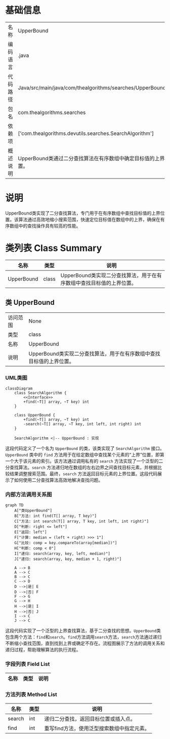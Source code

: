 # 基础信息

|      |      |
|------|------|
| 名称 | UpperBound |
| 编码语言 | .java |
| 代码路径 | Java/src/main/java/com/thealgorithms/searches/UpperBound.java |
| 包名 | com.thealgorithms.searches |
| 依赖项 | ['com.thealgorithms.devutils.searches.SearchAlgorithm'] |
| 概述说明 | UpperBound类通过二分查找算法在有序数组中确定目标值的上界位置。 |

# 说明

UpperBound类实现了二分查找算法，专门用于在有序数组中查找目标值的上界位置。该算法通过高效地缩小搜索范围，快速定位目标值在数组中的上界，确保在有序数组中的查找操作具有较高的性能。

# 类列表 Class Summary

| 名称   | 类型  | 说明 |
|-------|------|-------------|
| UpperBound | class | UpperBound类实现二分查找算法，用于在有序数组中查找目标值的上界位置。 |



## 类 UpperBound

|      |      |
|------|------|
| 访问范围 | None |
| 类型 | class |
| 名称 | UpperBound |
| 说明 | UpperBound类实现二分查找算法，用于在有序数组中查找目标值的上界位置。 |


### UML类图

```mermaid
classDiagram
    class SearchAlgorithm {
        <<Interface>>
        +find(~T[] array, ~T key) int
    }

    class UpperBound {
        +find(~T[] array, ~T key) int
        -search(~T[] array, ~T key, int left, int right) int
    }

    SearchAlgorithm <|-- UpperBound : 实现
```

这段代码定义了一个名为 `UpperBound` 的类，该类实现了 `SearchAlgorithm` 接口。`UpperBound` 类中的 `find` 方法用于在给定数组中查找某个元素的“上界”位置，即第一个大于该元素的索引。该方法通过调用私有的 `search` 方法实现了一个泛型的二分查找算法。`search` 方法递归地在数组的左右边界之间查找目标元素，并根据比较结果调整搜索范围。最终，`search` 方法返回目标元素的上界位置。这段代码展示了如何使用二分查找算法高效地解决查找问题。


### 内部方法调用关系图

```mermaid
graph TD
    A["类UpperBound"]
    B["方法: int find(T[] array, T key)"]
    C["方法: int search(T[] array, T key, int left, int right)"]
    D["判断: right <= left"]
    E["返回: left"]
    F["计算: median = (left + right) >>> 1"]
    G["比较: comp = key.compareTo(array[median])"]
    H["判断: comp < 0"]
    I["递归: search(array, key, left, median)"]
    J["递归: search(array, key, median + 1, right)"]

    A --> B
    A --> C
    B --> C
    C --> D
    D -->|是| E
    D -->|否| F
    F --> G
    G --> H
    H -->|是| I
    H -->|否| J
    I --> C
    J --> C
```

这段代码实现了一个泛型的上界查找算法，基于二分查找的思想。`UpperBound`类包含两个方法：`find`和`search`。`find`方法调用`search`方法，`search`方法通过递归不断缩小查找范围，直到找到上界或确定不存在。流程图展示了方法的调用关系和递归过程，帮助理解算法的执行流程。

### 字段列表 Field List

| 名称  | 类型  | 说明 |
|-------|-------|------|

### 方法列表 Method List

| 名称  | 类型  | 说明 |
|-------|-------|------|
| search | int | 递归二分查找，返回目标位置或插入点。 |
| find | int | 重写find方法，使用泛型搜索数组中指定元素。 |




